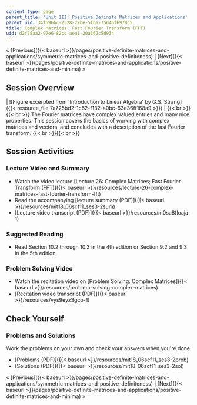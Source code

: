 ```yaml
---
content_type: page
parent_title: 'Unit III: Positive Definite Matrices and Applications'
parent_uid: 34f596bc-2328-22be-5fba-75646f6970c5
title: Complex Matrices; Fast Fourier Transform (FFT)
uid: d2f78aa2-97e6-82cc-aea1-20a362c5d934
---
```


« [Previous]({{< baseurl >}}/pages/positive-definite-matrices-and-applications/symmetric-matrices-and-positive-definiteness) | [Next]({{< baseurl >}}/pages/positive-definite-matrices-and-applications/positive-definite-matrices-and-minima) »

Session Overview
----------------

| ![Figure excerpted from 'Introduction to Linear Algebra' by G.S. Strang]({{< resource_file 7a725bd2-1c62-f132-a0bc-63e36ff168a9 >}}) |  {{< br >}}{{< br >}} The Fourier matrices have complex valued entries and many nice properties. This session covers the basics of working with complex matrices and vectors, and concludes with a description of the fast Fourier transform. {{< br >}}{{< br >}}  

Session Activities
------------------

### Lecture Video and Summary

*   Watch the video lecture [Lecture 26: Complex Matrices; Fast Fourier Transform (FFT)]({{< baseurl >}}/resources/lecture-26-complex-matrices-fast-fourier-transform-fft)
*   Read the accompanying [lecture summary (PDF)]({{< baseurl >}}/resources/mit18_06scf11_ses3-2sum)
*   [Lecture video transcript (PDF)]({{< baseurl >}}/resources/m0sa8floaja-1)

### Suggested Reading

*   Read Section 10.2 through 10.3 in the 4th edition or Section 9.2 and 9.3 in the 5th edition.

### Problem Solving Video

*   Watch the recitation video on [Problem Solving: Complex Matrices]({{< baseurl >}}/resources/problem-solving-complex-matrices)
*   [Recitation video transcript (PDF)]({{< baseurl >}}/resources/vys9eyz3gco-1)

Check Yourself
--------------

### Problems and Solutions

Work the problems on your own and check your answers when you're done.

*   [Problems (PDF)]({{< baseurl >}}/resources/mit18_06scf11_ses3-2prob)
*   [Solutions (PDF)]({{< baseurl >}}/resources/mit18_06scf11_ses3-2sol)

« [Previous]({{< baseurl >}}/pages/positive-definite-matrices-and-applications/symmetric-matrices-and-positive-definiteness) | [Next]({{< baseurl >}}/pages/positive-definite-matrices-and-applications/positive-definite-matrices-and-minima) »
